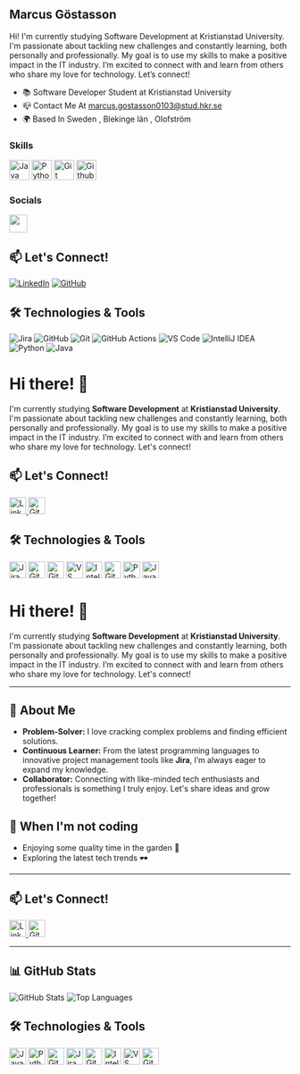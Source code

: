 ## Marcus Göstasson
Hi! I'm currently studying Software Development at Kristianstad University. I'm passionate about tackling new challenges and constantly learning, both personally and professionally. My goal is to use my skills to make a positive impact in the IT industry. I’m excited to connect with and learn from others who share my love for technology. Let’s connect!

* 📚  Software Developer Student at Kristianstad University
* 📪  Contact Me At marcus.gostasson0103@stud.hkr.se
* 🌍  Based In Sweden , Blekinge län , Olofström


### Skills

<p align="left">
  <a href="https://www.oracle.com/java/" target="_blank" rel="noreferrer"><img src="https://raw.githubusercontent.com/danielcranney/readme-generator/main/public/icons/skills/java-colored.svg" width="36" height="36" alt="Java" /></a>
  <a href="https://www.python.org/" target="_blank" rel="noreferrer"><img src="https://raw.githubusercontent.com/danielcranney/readme-generator/main/public/icons/skills/python-colored.svg" width="36" height="36" alt="Python" /></a>
   <a href="https://www.github.com" target="_blank" rel="noreferrer"><img src="https://cdn.jsdelivr.net/gh/devicons/devicon@latest/icons/git/git-original-wordmark.svg" width="36" height="36" alt="Git" /></a>
  <a href="https://www.github.com" target="_blank" rel="noreferrer"><img src="https://cdn.jsdelivr.net/gh/devicons/devicon@latest/icons/github/github-original-wordmark.svg" width="36" height="36" alt="Github" /></a>
</p>

### Socials
<a href="https://www.linkedin.com/in/marcusgöstasson" target="_blank" rel="noreferrer">
  <picture>
    <source media="(prefers-color-scheme: dark)" srcset="https://raw.githubusercontent.com/danielcranney/readme-generator/main/public/icons/socials/linkedin-dark.svg" />
    <source media="(prefers-color-scheme: light)" srcset="https://raw.githubusercontent.com/danielcranney/readme-generator/main/public/icons/socials/linkedin.svg" />
    <img src="https://raw.githubusercontent.com/danielcranney/readme-generator/main/public/icons/socials/linkedin.svg" width="32" height="32" />
  </picture>
</a>


## 📫 Let's Connect!
[![LinkedIn](https://img.shields.io/badge/LinkedIn-Profile-blue?style=for-the-badge&logo=linkedin)](https://www.linkedin.com/in/marcusgöstasson)
[![GitHub](https://img.shields.io/badge/GitHub-Profile-black?style=for-the-badge&logo=github)](https://github.com/marcusgostasson)

## 🛠️ Technologies & Tools
![Jira](https://img.shields.io/badge/Jira-0052CC?style=for-the-badge&logo=jira&logoColor=white)
![GitHub](https://img.shields.io/badge/GitHub-181717?style=for-the-badge&logo=github&logoColor=white)
![Git](https://img.shields.io/badge/Git-F05032?style=for-the-badge&logo=git&logoColor=white)
![GitHub Actions](https://img.shields.io/badge/GitHub%20Actions-2088FF?style=for-the-badge&logo=github-actions&logoColor=white)
![VS Code](https://img.shields.io/badge/VS%20Code-007ACC?style=for-the-badge&logo=visual-studio-code&logoColor=white)
![IntelliJ IDEA](https://img.shields.io/badge/IntelliJ%20IDEA-000000?style=for-the-badge&logo=intellij-idea&logoColor=white)
![Python](https://img.shields.io/badge/Python-3776AB?style=for-the-badge&logo=python&logoColor=white)
![Java](https://img.shields.io/badge/Java-007396?style=for-the-badge&logo=java&logoColor=white)


# Hi there! 👋

I'm currently studying **Software Development** at **Kristianstad University**. I'm passionate about tackling new challenges and constantly learning, both personally and professionally. My goal is to use my skills to make a positive impact in the IT industry. I’m excited to connect with and learn from others who share my love for technology. Let's connect!

## 📫 Let's Connect!
<p>
  <a href="https://www.linkedin.com/in/your-profile">
    <img src="https://img.shields.io/badge/LinkedIn-Profile-blue?style=for-the-badge&logo=linkedin" alt="LinkedIn" height="30"/>
  </a>
  <a href="https://github.com/your-profile">
    <img src="https://img.shields.io/badge/GitHub-Profile-black?style=for-the-badge&logo=github" alt="GitHub" height="30"/>
  </a>
</p>

## 🛠️ Technologies & Tools
<p>
  <img src="https://img.shields.io/badge/Jira-0052CC?style=for-the-badge&logo=jira&logoColor=white" alt="Jira" height="30"/>
  <img src="https://img.shields.io/badge/GitHub-181717?style=for-the-badge&logo=github&logoColor=white" alt="GitHub" height="30"/>
  <img src="https://img.shields.io/badge/Git-F05032?style=for-the-badge&logo=git&logoColor=white" alt="Git" height="30"/>
  <img src="https://img.shields.io/badge/VS%20Code-007ACC?style=for-the-badge&logo=visual-studio-code&logoColor=white" alt="VS Code" height="30"/>
  <img src="https://img.shields.io/badge/IntelliJ%20IDEA-000000?style=for-the-badge&logo=intellij-idea&logoColor=white" alt="IntelliJ IDEA" height="30"/>
  <img src="https://img.shields.io/badge/GitHub%20Actions-2088FF?style=for-the-badge&logo=github-actions&logoColor=white" alt="GitHub Actions" height="30"/>
  <img src="https://img.shields.io/badge/Python-3776AB?style=for-the-badge&logo=python&logoColor=white" alt="Python" height="30"/>
  <img src="https://img.shields.io/badge/Java-007396?style=for-the-badge&logo=java&logoColor=white" alt="Java" height="30"/>
</p>


# Hi there! 👋

I'm currently studying **Software Development** at **Kristianstad University**. I'm passionate about tackling new challenges and constantly learning, both personally and professionally. My goal is to use my skills to make a positive impact in the IT industry. I’m excited to connect with and learn from others who share my love for technology. Let's connect!

---

## 🚀 About Me
- **Problem-Solver:** I love cracking complex problems and finding efficient solutions.
- **Continuous Learner:** From the latest programming languages to innovative project management tools like **Jira**, I’m always eager to expand my knowledge.
- **Collaborator:** Connecting with like-minded tech enthusiasts and professionals is something I truly enjoy. Let's share ideas and grow together!

## 🌱 When I'm not coding
- Enjoying some quality time in the garden 🌿
- Exploring the latest tech trends 🕶️

---

## 📫 Let's Connect!
<p>
  <a href="https://www.linkedin.com/in/your-profile">
    <img src="https://cdn-icons-png.flaticon.com/512/174/174857.png" alt="LinkedIn" height="30"/>
  </a>
  <a href="https://github.com/your-profile">
    <img src="https://cdn-icons-png.flaticon.com/512/25/25231.png" alt="GitHub" height="30"/>
  </a>
</p>

---

## 📊 GitHub Stats
![GitHub Stats](https://github-readme-stats.vercel.app/api?username=your-username&show_icons=true&theme=radical)
![Top Languages](https://github-readme-stats.vercel.app/api/top-langs/?username=your-username&layout=compact&theme=radical)

## 🛠️ Technologies & Tools
<p>
  <img src="https://cdn-icons-png.flaticon.com/512/226/226328.png" alt="Java" height="30"/>
  <img src="https://cdn-icons-png.flaticon.com/512/5968/5968350.png" alt="Python" height="30"/>
  <img src="https://cdn-icons-png.flaticon.com/512/2111/2111370.png" alt="GitHub" height="30"/>
  <img src="https://cdn-icons-png.flaticon.com/512/906/906324.png" alt="Jira" height="30"/>
  <img src="https://cdn-icons-png.flaticon.com/512/906/906324.png" alt="GitHub Actions" height="30"/>
  <img src="https://cdn-icons-png.flaticon.com/512/906/906324.png" alt="IntelliJ IDEA" height="30"/>
  <img src="https://cdn-icons-png.flaticon.com/512/906/906324.png" alt="VS Code" height="30"/>
  <img src="https://cdn-icons-png.flaticon.com/512/906/906324.png" alt="Git" height="30"/>
</p>

